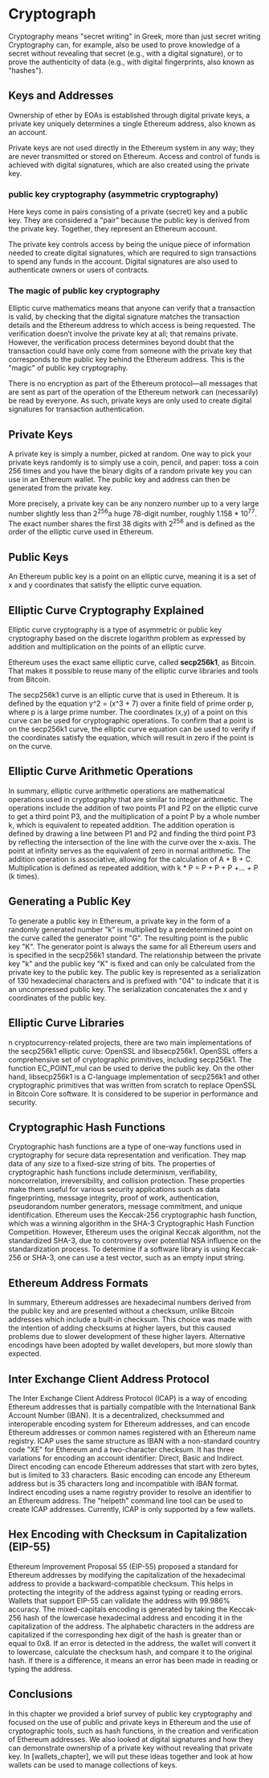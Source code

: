 # Cryptograph

Cryptography means "secret writing" in Greek, more than just secret writing Cryptography can, for example, also be used to prove knowledge of a secret without revealing that secret (e.g., with a digital signature), or to prove the authenticity of data (e.g., with digital fingerprints, also known as "hashes").

## Keys and Addresses
Ownership of ether by EOAs is established through digital private keys,  a private key uniquely determines a single Ethereum address, also known as an account.

Private keys are not used directly in the Ethereum system in any way; they are never transmitted or stored on Ethereum. Access and control of funds is achieved with digital signatures, which are also created using the private key.

### public key cryptography (asymmetric cryptography)
Here keys come in pairs consisting of a private (secret) key and a public key. They are considered a "pair" because the public key is derived from the private key. Together, they represent an Ethereum account.

The private key controls access by being the unique piece of information needed to create digital signatures, which are required to sign transactions to spend any funds in the account. Digital signatures are also used to authenticate owners or users of contracts.

### The magic of public key cryptography
Elliptic curve mathematics means that anyone can verify that a transaction is valid, by checking that the digital signature matches the transaction details and the Ethereum address to which access is being requested. The verification doesn’t involve the private key at all; that remains private. However, the verification process determines beyond doubt that the transaction could have only come from someone with the private key that corresponds to the public key behind the Ethereum address. This is the "magic" of public key cryptography.

There is no encryption as part of the Ethereum protocol—all messages that are sent as part of the operation of the Ethereum network can (necessarily) be read by everyone. As such, private keys are only used to create digital signatures for transaction authentication.


## Private Keys
A private key is simply a number, picked at random. One way to pick your private keys randomly is to simply use a coin, pencil, and paper: toss a coin 256 times and you have the binary digits of a random private key you can use in an Ethereum wallet. The public key and address can then be generated from the private key.

More precisely, a private key can be any nonzero number up to a very large number slightly less than 2<sup>256</sup>a huge 78-digit number, roughly 1.158 * 10<sup>77</sup>. The exact number shares the first 38 digits with 2<sup>256</sup> and is defined as the order of the elliptic curve used in Ethereum.

## Public Keys
An Ethereum public key is a point on an elliptic curve, meaning it is a set of x and y coordinates that satisfy the elliptic curve equation.

## Elliptic Curve Cryptography Explained
Elliptic curve cryptography is a type of asymmetric or public key cryptography based on the discrete logarithm problem as expressed by addition and multiplication on the points of an elliptic curve.

Ethereum uses the exact same elliptic curve, called **secp256k1**, as Bitcoin. That makes it possible to reuse many of the elliptic curve libraries and tools from Bitcoin.

The secp256k1 curve is an elliptic curve that is used in Ethereum. It is defined by the equation y^2 = (x^3 + 7) over a finite field of prime order p, where p is a large prime number. The coordinates (x,y) of a point on this curve can be used for cryptographic operations. To confirm that a point is on the secp256k1 curve, the elliptic curve equation can be used to verify if the coordinates satisfy the equation, which will result in zero if the point is on the curve.

## Elliptic Curve Arithmetic Operations

In summary, elliptic curve arithmetic operations are mathematical operations used in cryptography that are similar to integer arithmetic. The operations include the addition of two points P1 and P2 on the elliptic curve to get a third point P3, and the multiplication of a point P by a whole number k, which is equivalent to repeated addition. The addition operation is defined by drawing a line between P1 and P2 and finding the third point P3 by reflecting the intersection of the line with the curve over the x-axis. The point at infinity serves as the equivalent of zero in normal arithmetic. The addition operation is associative, allowing for the calculation of A + B + C. Multiplication is defined as repeated addition, with k * P = P + P + P +… + P (k times).

## Generating a Public Key

To generate a public key in Ethereum, a private key in the form of a randomly generated number "k" is multiplied by a predetermined point on the curve called the generator point "G". The resulting point is the public key "K". The generator point is always the same for all Ethereum users and is specified in the secp256k1 standard. The relationship between the private key "k" and the public key "K" is fixed and can only be calculated from the private key to the public key. The public key is represented as a serialization of 130 hexadecimal characters and is prefixed with "04" to indicate that it is an uncompressed public key. The serialization concatenates the x and y coordinates of the public key.

## Elliptic Curve Libraries
n cryptocurrency-related projects, there are two main implementations of the secp256k1 elliptic curve: OpenSSL and libsecp256k1. OpenSSL offers a comprehensive set of cryptographic primitives, including secp256k1. The function EC_POINT_mul can be used to derive the public key. On the other hand, libsecp256k1 is a C-language implementation of secp256k1 and other cryptographic primitives that was written from scratch to replace OpenSSL in Bitcoin Core software. It is considered to be superior in performance and security.

## Cryptographic Hash Functions
Cryptographic hash functions are a type of one-way functions used in cryptography for secure data representation and verification. They map data of any size to a fixed-size string of bits. The properties of cryptographic hash functions include determinism, verifiability, noncorrelation, irreversibility, and collision protection. These properties make them useful for various security applications such as data fingerprinting, message integrity, proof of work, authentication, pseudorandom number generators, message commitment, and unique identification. Ethereum uses the Keccak-256 cryptographic hash function, which was a winning algorithm in the SHA-3 Cryptographic Hash Function Competition. However, Ethereum uses the original Keccak algorithm, not the standardized SHA-3, due to controversy over potential NSA influence on the standardization process. To determine if a software library is using Keccak-256 or SHA-3, one can use a test vector, such as an empty input string.

## Ethereum Address Formats
In summary, Ethereum addresses are hexadecimal numbers derived from the public key and are presented without a checksum, unlike Bitcoin addresses which include a built-in checksum. This choice was made with the intention of adding checksums at higher layers, but this caused problems due to slower development of these higher layers. Alternative encodings have been adopted by wallet developers, but more slowly than expected.

## Inter Exchange Client Address Protocol

The Inter Exchange Client Address Protocol (ICAP) is a way of encoding Ethereum addresses that is partially compatible with the International Bank Account Number (IBAN). It is a decentralized, checksummed and interoperable encoding system for Ethereum addresses, and can encode Ethereum addresses or common names registered with an Ethereum name registry. ICAP uses the same structure as IBAN with a non-standard country code "XE" for Ethereum and a two-character checksum. It has three variations for encoding an account identifier: Direct, Basic and Indirect. Direct encoding can encode Ethereum addresses that start with zero bytes, but is limited to 33 characters. Basic encoding can encode any Ethereum address but is 35 characters long and incompatible with IBAN format. Indirect encoding uses a name registry provider to resolve an identifier to an Ethereum address. The "helpeth" command line tool can be used to create ICAP addresses. Currently, ICAP is only supported by a few wallets.

## Hex Encoding with Checksum in Capitalization (EIP-55)

Ethereum Improvement Proposal 55 (EIP-55) proposed a standard for Ethereum addresses by modifying the capitalization of the hexadecimal address to provide a backward-compatible checksum. This helps in protecting the integrity of the address against typing or reading errors. Wallets that support EIP-55 can validate the address with 99.986% accuracy. The mixed-capitals encoding is generated by taking the Keccak-256 hash of the lowercase hexadecimal address and encoding it in the capitalization of the address. The alphabetic characters in the address are capitalized if the corresponding hex digit of the hash is greater than or equal to 0x8. If an error is detected in the address, the wallet will convert it to lowercase, calculate the checksum hash, and compare it to the original hash. If there is a difference, it means an error has been made in reading or typing the address.

## Conclusions
In this chapter we provided a brief survey of public key cryptography and focused on the use of public and private keys in Ethereum and the use of cryptographic tools, such as hash functions, in the creation and verification of Ethereum addresses. We also looked at digital signatures and how they can demonstrate ownership of a private key without revealing that private key. In [wallets_chapter], we will put these ideas together and look at how wallets can be used to manage collections of keys.


